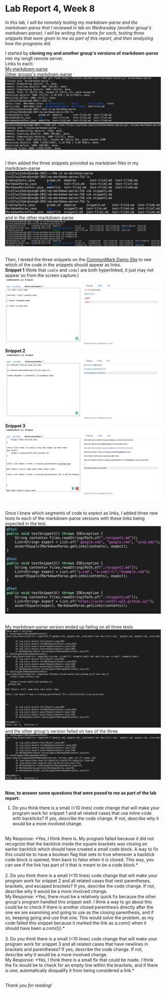 # Lab Report 4, Week 8

*In this lab, I will be remotely testing my markdown-parse and the markdown-parse that I reviewed in lab on Wednesday (another group's markdown-parse). I will be writing three tests for each, testing three snippets that were given to me as part of this report, and then analyzing how the programs did.*

I started by **cloning my and another group's versions of markdown-parse** into my ieng6 remote server.
<br>
Links to each:<br>
[My markdown-parse](https://github.com/maxrivett/markdown-parse)<br>
[Other groups's markdown-parse](https://github.com/yi113/markdown-parse.git)
<br>
![cloning](/images/labreport4/pic14.png)
![cloning](/images/labreport4/pic10.png)
<br><br>

I then added the three snippets provided as markdown files in my markdown-parse
![add snippets to mine](/images/labreport4/pic2.png)
and in the other markdown-parse
![add snippets to other](/images/labreport4/pic13.png)
<br><br>

Then, I tested the three snippets on the [CommonMark Demo Site](https://spec.commonmark.org/dingus/) to see which of the code in the snippets should appear as links. 
<br>
**Snippet 1** (Note that `cod[e` and `code]` are both hyperlinked, it just may not appear so from the screen capture.)
![snippet testing](/images/labreport4/pic4.png)
<br>
**Snippet 2**
![snippet testing](/images/labreport4/pic5.png)
<br>
**Snippet 3**
![snippet testing](/images/labreport4/pic6.png)
<br><br>

Once I knew which segments of code to expect as links, I added three new tests to each of the markdown-parse versions with these links being expected in the test. 
![testing](/images/labreport4/pic7.png)
<br><br>

My markdown-parse version ended up failing on all three tests
![testing](/images/labreport4/pic8.png)
and the other group's version failed on two of the three
![testing](/images/labreport4/pic9.png)
<br><br>

**Now, to answer some questions that were posed to me as part of the lab report:**

1. Do you think there is a small (<10 lines) code change that will make your program work for snippet 1 and all related cases that use inline code with backticks? If yes, describe the code change. If not, describe why it would be a more involved change.
<br>
My Response: *Yes, I think there is. My program failed because it did not recognize that the backtick inside the square brackets was closing an earlier backtick which should have created a small code block. A way to fix this could be to have a boolean flag that sets to true whenever a backtick code block is opened, then back to false when it is closed. This way, you can see if the link has part of it that is meant to be a code block.*
<br><br>
2. Do you think there is a small (<10 lines) code change that will make your program work for snippet 2 and all related cases that nest parentheses, brackets, and escaped brackets? If yes, describe the code change. If not, describe why it would be a more involved change.
<br>
My Response: *Yes, there must be a relatively quick fix because the other group's program handled this snippet well. I think a way to go about this could be to check if there is another closed parenthesis directly after the one we are examining and going to use as the closing parenthesis, and if so, keeping going and use that one. This would solve the problem, as my code failed this snippet because it marked the link as a.com(( when it should have been a.com(()).*
<br><br>
3. Do you think there is a small (<10 lines) code change that will make your program work for snippet 3 and all related cases that have newlines in brackets and parentheses? If yes, describe the code change. If not, describe why it would be a more involved change.
<br>
My Response: *Yes, I think there is a small fix that could be made. I think the fix would be to check for an empty line within the brackets, and if there is one, automatically disqualify it from being considered a link.*
<br><br>

*Thank you for reading!*